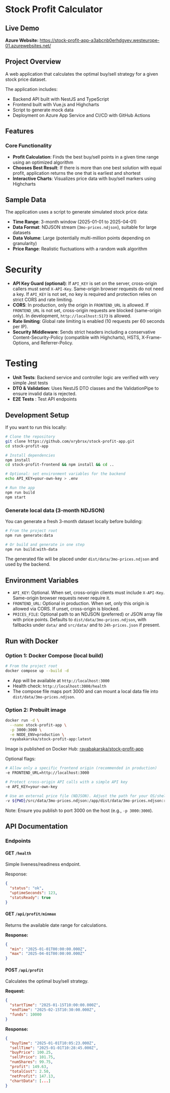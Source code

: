 # Stock Profit Calculator

## Live Demo
**Azure Website:** https://stock-profit-app-a3abcnb0erhdgyev.westeurope-01.azurewebsites.net/

## Project Overview

A web application that calculates the optimal buy/sell strategy for a given stock price dataset. 

The application includes:
- Backend API built with NestJS and TypeScript
- Frontend built with Vue.js and Highcharts
- Script to generate mock data 
- Deployment on Azure App Service and CI/CD with GitHub Actions

## Features

### Core Functionality
- **Profit Calculation**: Finds the best buy/sell points in a given time range using an optimized algorithm
- **Chooses Best Result**: If there is more than one best solution with equal profit, application returns the one that is earliest and shortest
- **Interactive Charts**: Visualizes price data with buy/sell markers using Highcharts

## Sample Data

The application uses a script to generate simulated stock price data:
- **Time Range**: 3-month window (2025-01-01 to 2025-04-01)
- **Data Format**: NDJSON stream (`3mo-prices.ndjson`), suitable for large datasets
- **Data Volume**: Large (potentially multi-million points depending on granularity)
- **Price Range**: Realistic fluctuations with a random walk algorithm

# Security

- **API Key Guard (optional)**: If `API_KEY` is set on the server, cross-origin callers must send `X-API-Key`. Same-origin browser requests do not need a key. If `API_KEY` is not set, no key is required and protection relies on strict CORS and rate limiting.
- **CORS**: In production, only the origin in `FRONTEND_URL` is allowed. If `FRONTEND_URL` is not set, cross-origin requests are blocked (same-origin only). In development, `http://localhost:5173` is allowed.
- **Rate limiting**: Global rate limiting is enabled (10 requests per 60 seconds per IP).
- **Security Middleware**: Sends strict headers including a conservative Content-Security-Policy (compatible with Highcharts), HSTS, X-Frame-Options, and Referrer-Policy.

# Testing

- **Unit Tests**: Backend service and controller logic are verified with very simple Jest tests
- **DTO & Validation**: Uses NestJS DTO classes and the ValidationPipe to ensure invalid data is rejected.
- **E2E Tests** : Test API endpoints

## Development Setup

If you want to run this locally:

```bash
# Clone the repository
git clone https://github.com/xrybrsx/stock-profit-app.git
cd stock-profit-app

# Install dependencies
npm install
cd stock-profit-frontend && npm install && cd ..

# Optional: set environment variables for the backend
echo API_KEY=your-own-key > .env

# Run the app
npm run build
npm start

```

### Generate local data (3-month NDJSON)

You can generate a fresh 3-month dataset locally before building:

```bash
# From the project root
npm run generate:data

# Or build and generate in one step
npm run build:with-data
```

The generated file will be placed under `dist/data/3mo-prices.ndjson` and used by the backend.

## Environment Variables

- `API_KEY`: Optional. When set, cross-origin clients must include `X-API-Key`. Same-origin browser requests never require it.
- `FRONTEND_URL`: Optional in production. When set, only this origin is allowed via CORS. If unset, cross-origin is blocked.
- `PRICES_FILE`: Optional path to an NDJSON (preferred) or JSON array file with price points. Defaults to `dist/data/3mo-prices.ndjson`, with fallbacks under `data/` and `src/data/` and to `24h-prices.json` if present.

## Run with Docker

### Option 1: Docker Compose (local build)

```bash
# From the project root
docker compose up --build -d
```

- App will be available at `http://localhost:3000`
- Health check: `http://localhost:3000/health`
- The compose file maps port 3000 and can mount a local data file into `dist/data/3mo-prices.ndjson`.

### Option 2: Prebuilt image

```bash
docker run -d \
  --name stock-profit-app \
  -p 3000:3000 \
  -e NODE_ENV=production \
  rayabakarska/stock-profit-app:latest
```

Image is published on Docker Hub: [rayabakarska/stock-profit-app](https://hub.docker.com/r/rayabakarska/stock-profit-app)

Optional flags:

```bash
# Allow only a specific frontend origin (recommended in production)
-e FRONTEND_URL=http://localhost:3000

# Protect cross-origin API calls with a simple API key
-e API_KEY=your-own-key

# Use an external price file (NDJSON). Adjust the path for your OS/shell.
-v ${PWD}/src/data/3mo-prices.ndjson:/app/dist/data/3mo-prices.ndjson:ro
```

Note: Ensure you publish to port 3000 on the host (e.g., `-p 3000:3000`).

## API Documentation

### Endpoints
#### GET `/health`
Simple liveness/readiness endpoint.

Response:
```json
{
  "status": "ok",
  "uptimeSeconds": 123,
  "statsReady": true
}
```


#### GET `/api/profit/minmax`
Returns the available date range for calculations.

**Response:**
```json
{
  "min": "2025-01-01T00:00:00.000Z",
  "max": "2025-04-01T00:00:00.000Z"
}
```

#### POST `/api/profit`
Calculates the optimal buy/sell strategy.

**Request:**
```json
{
  "startTime": "2025-01-15T10:00:00.000Z",
  "endTime": "2025-02-15T10:30:00.000Z",
  "funds": 10000
}
```

**Response:**
```json
{
  "buyTime": "2025-01-01T10:05:23.000Z",
  "sellTime": "2025-01-01T10:28:45.000Z",
  "buyPrice": 100.25,
  "sellPrice": 101.75,
  "numShares": 99.75,
  "profit": 149.63,
  "totalCost": 2.50,
  "netProfit": 147.13,
  "chartData": [...]
}
```
